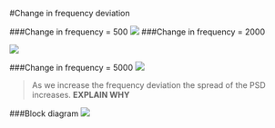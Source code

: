 #Change in frequency deviation

###Change in frequency = 500
![](https://cloud.githubusercontent.com/assets/2521843/22543861/55eb2c46-e92a-11e6-9583-563f3a9e259c.png)
###Change in frequency = 2000

![](https://cloud.githubusercontent.com/assets/2521843/22543885/6c83eab0-e92a-11e6-8d7a-7e012fd94cbc.png)

###Change in frequency = 5000
![](https://cloud.githubusercontent.com/assets/2521843/22543895/80431ca6-e92a-11e6-97bb-76e41913488d.png)

> As we increase the frequency deviation the spread of the PSD increases.
**EXPLAIN WHY**

###Block diagram
![](https://cloud.githubusercontent.com/assets/2521843/22543826/2629a898-e92a-11e6-9f67-cb2a7fa2c381.png)
